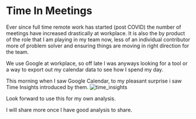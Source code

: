 # Time In Meetings

Ever since full time remote work has started (post COVID) the number of meetings have increased drastically at workplace. It is also the by product of the role that I am playing in my team now, less of an individual contributor more of problem solver and ensuring things are moving in right direction for the team.

We use Google at workplace, so off late I was anyways looking for a tool or a way to export out my calendar data to see how I spend my day.

This morning when I saw Google Calendar, to my pleasant surprise i saw Time Insights introduced by them. 
![time_insights](https://user-images.githubusercontent.com/4402428/133114273-8505463c-289f-4e3e-bf93-671bd4f2a76e.png)

Look forward to use this for my own analysis.

I will share more once I have good analysis to share.